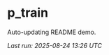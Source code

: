 # p_train

Auto-updating README demo.

<!--START_SECTION:status-->
_Last run: 2025-08-24 13:26 UTC_
<!--END_SECTION:status-->











































































































